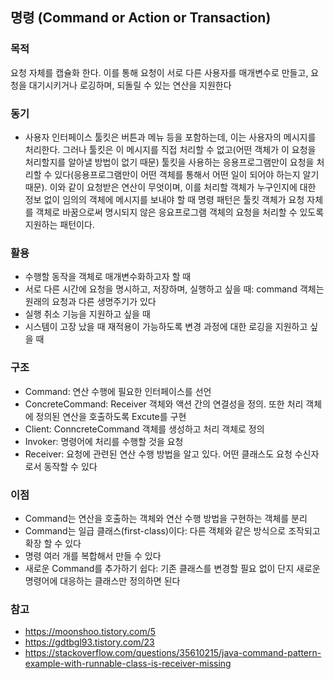 ## 명령 (Command or Action or Transaction)

### 목적
요청 자체를 캡슐화 한다. 이를 통해 요청이 서로 다른 사용자를 매개변수로 만들고, 요청을 대기시키거나 로깅하며, 되돌릴 수 있는 연산을 지원한다

### 동기
- 사용자 인터페이스 툴킷은 버튼과 메뉴 등을 포함하는데, 이는 사용자의 메시지를 처리한다. 그러나 툴킷은 이 메시지를 직접 처리할 수 없고(어떤 객체가 이 요청을 처리할지를 알아낼 방법이 없기 때문) 툴킷을 사용하는 응용프로그램만이 요청을 처리할 수 있다(응용프로그램만이 어떤 객체를 통해서 어떤 일이 되어야 하는지 알기 때문). 이와 같이 요청받은 연산이 무엇이며, 이를 처리할 객체가 누구인지에 대한 정보 없이 임의의 객체에 메시지를 보내야 할 때 명령 패턴은 툴킷 객체가 요청 자체를 객체로 바꿈으로써 명시되지 않은 응요프로그램 객체의 요청을 처리할 수 있도록 지원하는 패턴이다.

### 활용
- 수행할 동작을 객체로 매개변수화하고자 할 때
- 서로 다른 시간에 요청을 명시하고, 저장하며, 실행하고 싶을 때: command 객체는 원래의 요청과 다른 생명주기가 있다
- 실행 취소 기능을 지원하고 싶을 때
- 시스템이 고장 났을 때 재적용이 가능하도록 변경 과정에 대한 로깅을 지원하고 싶을 때

### 구조
- Command: 연산 수행에 필요한 인터페이스를 선언
- ConcreteCommand: Receiver 객체와 액션 간의 연결성을 정의. 또한 처리 객체에 정의된 연산을 호출하도록 Excute를 구현
- Client: ConncreteCommand 객체를 생성하고 처리 객체로 정의
- Invoker: 명령어에 처리를 수행할 것을 요청
- Receiver: 요청에 관련된 연산 수행 방법을 알고 있다. 어떤 클래스도 요청 수신자로서 동작할 수 있다

### 이점
- Command는 연산을 호출하는 객체와 연산 수행 방법을 구현하는 객체를 분리
- Command는 일급 클래스(first-class)이다: 다른 객체와 같은 방식으로 조작되고 확장 할 수 있다
- 명령 여러 개를 복합해서 만들 수 있다
- 새로운 Command를 추가하기 쉽다: 기존 클래스를 변경할 필요 없이 단지 새로운 명령어에 대응하는 클래스만 정의하면 된다

### 참고
- https://moonshoo.tistory.com/5
- https://gdtbgl93.tistory.com/23
- https://stackoverflow.com/questions/35610215/java-command-pattern-example-with-runnable-class-is-receiver-missing
